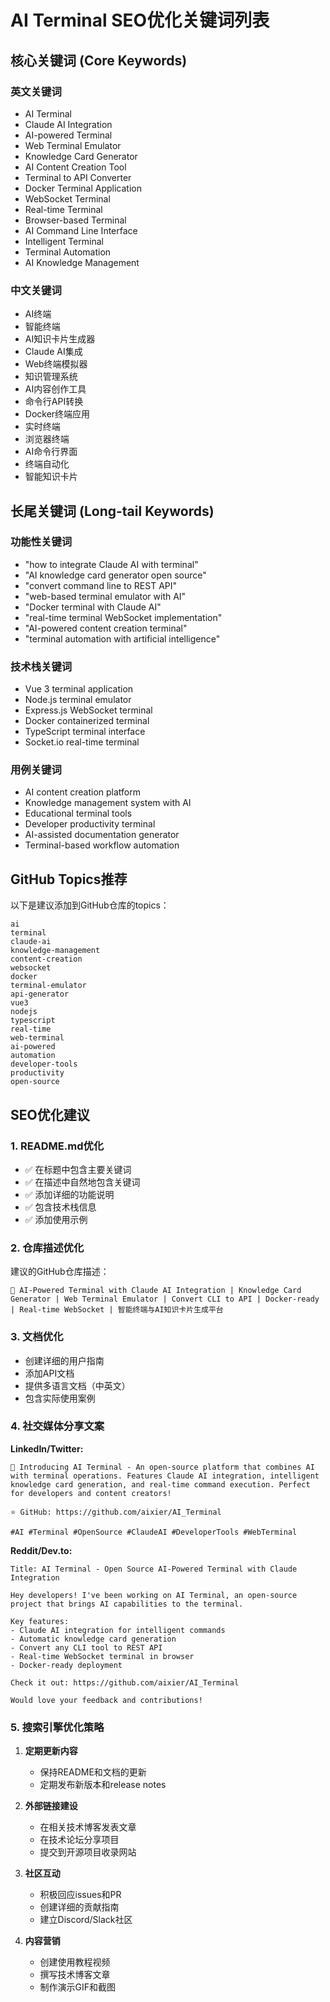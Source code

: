 # AI Terminal SEO优化关键词列表

## 核心关键词 (Core Keywords)

### 英文关键词
- AI Terminal
- Claude AI Integration
- AI-powered Terminal
- Web Terminal Emulator
- Knowledge Card Generator
- AI Content Creation Tool
- Terminal to API Converter
- Docker Terminal Application
- WebSocket Terminal
- Real-time Terminal
- Browser-based Terminal
- AI Command Line Interface
- Intelligent Terminal
- Terminal Automation
- AI Knowledge Management

### 中文关键词
- AI终端
- 智能终端
- AI知识卡片生成器
- Claude AI集成
- Web终端模拟器
- 知识管理系统
- AI内容创作工具
- 命令行API转换
- Docker终端应用
- 实时终端
- 浏览器终端
- AI命令行界面
- 终端自动化
- 智能知识卡片

## 长尾关键词 (Long-tail Keywords)

### 功能性关键词
- "how to integrate Claude AI with terminal"
- "AI knowledge card generator open source"
- "convert command line to REST API"
- "web-based terminal emulator with AI"
- "Docker terminal with Claude AI"
- "real-time terminal WebSocket implementation"
- "AI-powered content creation terminal"
- "terminal automation with artificial intelligence"

### 技术栈关键词
- Vue 3 terminal application
- Node.js terminal emulator
- Express.js WebSocket terminal
- Docker containerized terminal
- TypeScript terminal interface
- Socket.io real-time terminal

### 用例关键词
- AI content creation platform
- Knowledge management system with AI
- Educational terminal tools
- Developer productivity terminal
- AI-assisted documentation generator
- Terminal-based workflow automation

## GitHub Topics推荐

以下是建议添加到GitHub仓库的topics：

```
ai
terminal
claude-ai
knowledge-management
content-creation
websocket
docker
terminal-emulator
api-generator
vue3
nodejs
typescript
real-time
web-terminal
ai-powered
automation
developer-tools
productivity
open-source
```

## SEO优化建议

### 1. README.md优化
- ✅ 在标题中包含主要关键词
- ✅ 在描述中自然地包含关键词
- ✅ 添加详细的功能说明
- ✅ 包含技术栈信息
- ✅ 添加使用示例

### 2. 仓库描述优化
建议的GitHub仓库描述：
```
🚀 AI-Powered Terminal with Claude AI Integration | Knowledge Card Generator | Web Terminal Emulator | Convert CLI to API | Docker-ready | Real-time WebSocket | 智能终端与AI知识卡片生成平台
```

### 3. 文档优化
- 创建详细的用户指南
- 添加API文档
- 提供多语言文档（中英文）
- 包含实际使用案例

### 4. 社交媒体分享文案

**LinkedIn/Twitter:**
```
🚀 Introducing AI Terminal - An open-source platform that combines AI with terminal operations. Features Claude AI integration, intelligent knowledge card generation, and real-time command execution. Perfect for developers and content creators! 

⭐ GitHub: https://github.com/aixier/AI_Terminal

#AI #Terminal #OpenSource #ClaudeAI #DeveloperTools #WebTerminal
```

**Reddit/Dev.to:**
```
Title: AI Terminal - Open Source AI-Powered Terminal with Claude Integration

Hey developers! I've been working on AI Terminal, an open-source project that brings AI capabilities to the terminal. 

Key features:
- Claude AI integration for intelligent commands
- Automatic knowledge card generation
- Convert any CLI tool to REST API
- Real-time WebSocket terminal in browser
- Docker-ready deployment

Check it out: https://github.com/aixier/AI_Terminal

Would love your feedback and contributions!
```

### 5. 搜索引擎优化策略

1. **定期更新内容**
   - 保持README和文档的更新
   - 定期发布新版本和release notes

2. **外部链接建设**
   - 在相关技术博客发表文章
   - 在技术论坛分享项目
   - 提交到开源项目收录网站

3. **社区互动**
   - 积极回应issues和PR
   - 创建详细的贡献指南
   - 建立Discord/Slack社区

4. **内容营销**
   - 创建使用教程视频
   - 撰写技术博客文章
   - 制作演示GIF和截图